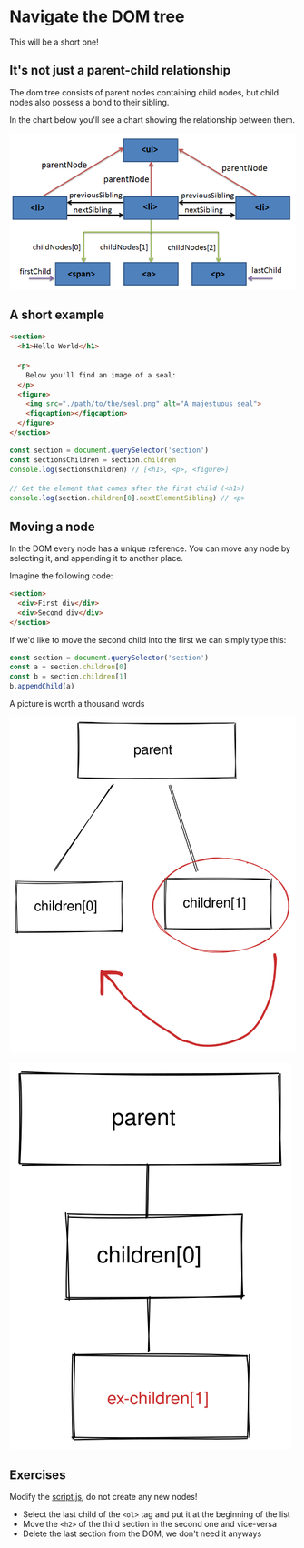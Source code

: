 # Navigate the DOM tree

This will be a short one!

## It's not just a parent-child relationship

The dom tree consists of parent nodes containing child nodes, but child nodes also possess a bond to their sibling.

In the chart below you'll see a chart showing the relationship between them.

![Navigation in the DOM tree](../assets/navigation.png)

## A short example

```html
<section>
  <h1>Hello World</h1>

  <p>
    Below you'll find an image of a seal:
  </p>
  <figure>
    <img src="./path/to/the/seal.png" alt="A majestuous seal">
    <figcaption></figcaption>
  </figure>
</section>
```

```javascript
const section = document.querySelector('section')
const sectionsChildren = section.children
console.log(sectionsChildren) // [<h1>, <p>, <figure>]

// Get the element that comes after the first child (<h1>)
console.log(section.children[0].nextElementSibling) // <p>
```

## Moving a node

In the DOM every node has a unique reference. You can move any node by selecting it, and appending it to another place.

Imagine the following code:

```html
<section>
  <div>First div</div>
  <div>Second div</div>
</section>
```

If we'd like to move the second child into the first we can simply type this:

```javascript
const section = document.querySelector('section')
const a = section.children[0]
const b = section.children[1]
b.appendChild(a)
```

A picture is worth a thousand words

![Moving children](../assets/moving-child1.svg)

![Moving children](../assets/moving-child2.svg)

## Exercises

Modify the [script.js](./script.js), do not create any new nodes!

- Select the last child of the `<ol>` tag and put it at the beginning of the list
- Move the `<h2>` of the third section in the second one and vice-versa
- Delete the last section from the DOM, we don't need it anyways

